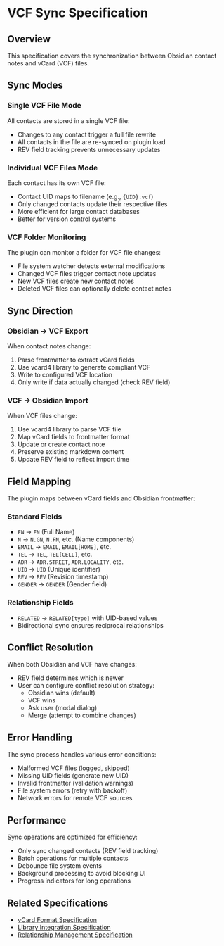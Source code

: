 # VCF Sync Specification

## Overview

This specification covers the synchronization between Obsidian contact notes and vCard (VCF) files.

## Sync Modes

### Single VCF File Mode

All contacts are stored in a single VCF file:
- Changes to any contact trigger a full file rewrite
- All contacts in the file are re-synced on plugin load
- REV field tracking prevents unnecessary updates

### Individual VCF Files Mode

Each contact has its own VCF file:
- Contact UID maps to filename (e.g., `{UID}.vcf`)
- Only changed contacts update their respective files
- More efficient for large contact databases
- Better for version control systems

### VCF Folder Monitoring

The plugin can monitor a folder for VCF file changes:
- File system watcher detects external modifications
- Changed VCF files trigger contact note updates
- New VCF files create new contact notes
- Deleted VCF files can optionally delete contact notes

## Sync Direction

### Obsidian → VCF Export

When contact notes change:
1. Parse frontmatter to extract vCard fields
2. Use vcard4 library to generate compliant VCF
3. Write to configured VCF location
4. Only write if data actually changed (check REV field)

### VCF → Obsidian Import

When VCF files change:
1. Use vcard4 library to parse VCF file
2. Map vCard fields to frontmatter format
3. Update or create contact note
4. Preserve existing markdown content
5. Update REV field to reflect import time

## Field Mapping

The plugin maps between vCard fields and Obsidian frontmatter:

### Standard Fields
- `FN` → `FN` (Full Name)
- `N` → `N.GN`, `N.FN`, etc. (Name components)
- `EMAIL` → `EMAIL`, `EMAIL[HOME]`, etc.
- `TEL` → `TEL`, `TEL[CELL]`, etc.
- `ADR` → `ADR.STREET`, `ADR.LOCALITY`, etc.
- `UID` → `UID` (Unique identifier)
- `REV` → `REV` (Revision timestamp)
- `GENDER` → `GENDER` (Gender field)

### Relationship Fields
- `RELATED` → `RELATED[type]` with UID-based values
- Bidirectional sync ensures reciprocal relationships

## Conflict Resolution

When both Obsidian and VCF have changes:
- REV field determines which is newer
- User can configure conflict resolution strategy:
  - Obsidian wins (default)
  - VCF wins
  - Ask user (modal dialog)
  - Merge (attempt to combine changes)

## Error Handling

The sync process handles various error conditions:
- Malformed VCF files (logged, skipped)
- Missing UID fields (generate new UID)
- Invalid frontmatter (validation warnings)
- File system errors (retry with backoff)
- Network errors for remote VCF sources

## Performance

Sync operations are optimized for efficiency:
- Only sync changed contacts (REV field tracking)
- Batch operations for multiple contacts
- Debounce file system events
- Background processing to avoid blocking UI
- Progress indicators for long operations

## Related Specifications

- [vCard Format Specification](vcard-format-spec.md)
- [Library Integration Specification](library-integration-spec.md)
- [Relationship Management Specification](relationship-management-spec.md)
